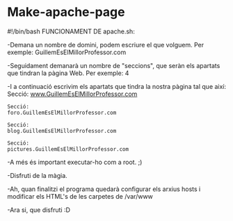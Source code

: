 # Make-apache-page
#!/bin/bash
FUNCIONAMENT DE apache.sh:

-Demana un nombre de domini, podem escriure el que volguem. Per exemple: GuillemEsElMillorProfessor.com

-Seguidament demanarà un nombre de "seccions", que seràn els apartats que tindran la pàgina Web. Per exemple: 4

-I a continuació escrivim els apartats que tindra la nostra pàgina tal que així:
	Secció:
	www.GuillemEsElMillorProfessor.com

	Secció:
	foro.GuillemEsElMillorProfessor.com

	Secció:
	blog.GuillemEsElMillorProfessor.com

	Secció:
	pictures.GuillemEsElMillorProfessor.com


-A més és important executar-ho com a root. ;)

-Disfruti de la màgia.

-Ah, quan finalitzi el programa quedarà configurar els arxius hosts i modificar els HTML's de les carpetes de /var/www

-Ara si, que disfruti :D
